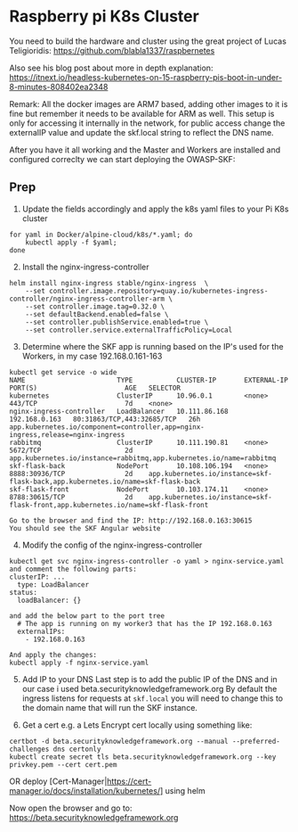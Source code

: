 # Raspberry pi K8s Cluster

You need to build the hardware and cluster using the great project of Lucas Teligioridis:
https://github.com/blabla1337/raspbernetes

Also see his blog post about more in depth explanation:
https://itnext.io/headless-kubernetes-on-15-raspberry-pis-boot-in-under-8-minutes-808402ea2348

Remark:
All the docker images are ARM7 based, adding other images to it is fine but remember it needs to be available for ARM as well.
This setup is only for accessing it internally in the network, for public access change the externalIP value and update the skf.local string to reflect the DNS name.

After you have it all working and the Master and Workers are installed and configured correclty we can start deploying the OWASP-SKF:

## Prep

1. Update the fields accordingly and apply the k8s yaml files to your Pi K8s cluster
```
for yaml in Docker/alpine-cloud/k8s/*.yaml; do
    kubectl apply -f $yaml;
done
```

2. Install the nginx-ingress-controller
```
helm install nginx-ingress stable/nginx-ingress  \
    --set controller.image.repository=quay.io/kubernetes-ingress-controller/nginx-ingress-controller-arm \
    --set controller.image.tag=0.32.0 \
    --set defaultBackend.enabled=false \
    --set controller.publishService.enabled=true \
    --set controller.service.externalTrafficPolicy=Local 
```

3. Determine where the SKF app is running based on the IP's used for the Workers, in my case 192.168.0.161-163
```
kubectl get service -o wide
NAME                       TYPE           CLUSTER-IP       EXTERNAL-IP     PORT(S)                      AGE   SELECTOR
kubernetes                 ClusterIP      10.96.0.1        <none>          443/TCP                      7d    <none>
nginx-ingress-controller   LoadBalancer   10.111.86.168    192.168.0.163   80:31863/TCP,443:32685/TCP   26h   app.kubernetes.io/component=controller,app=nginx-ingress,release=nginx-ingress
rabbitmq                   ClusterIP      10.111.190.81    <none>          5672/TCP                     2d    app.kubernetes.io/instance=rabbitmq,app.kubernetes.io/name=rabbitmq
skf-flask-back             NodePort       10.108.106.194   <none>          8888:30936/TCP               2d    app.kubernetes.io/instance=skf-flask-back,app.kubernetes.io/name=skf-flask-back
skf-flask-front            NodePort       10.103.174.11    <none>          8788:30615/TCP               2d    app.kubernetes.io/instance=skf-flask-front,app.kubernetes.io/name=skf-flask-front

Go to the browser and find the IP: http://192.168.0.163:30615
You should see the SKF Angular website
```

4. Modify the config of the nginx-ingress-controller
```
kubectl get svc nginx-ingress-controller -o yaml > nginx-service.yaml 
and comment the following parts:
clusterIP: ...
  type: LoadBalancer
status:
  loadBalancer: {}

and add the below part to the port tree
  # The app is running on my worker3 that has the IP 192.168.0.163
  externalIPs:
    - 192.168.0.163

And apply the changes:
kubectl apply -f nginx-service.yaml 
```

5. Add IP to your DNS
Last step is to add the public IP of the DNS and in our case i used beta.securityknowledgeframework.org 
By default the ingress listens for requests at `skf.local` you will need to change this to the domain name that will run the SKF instance.

6. Get a cert e.g. a Lets Encrypt cert locally using something like:
```
certbot -d beta.securityknowledgeframework.org --manual --preferred-challenges dns certonly
kubectl create secret tls beta.securityknowledgeframework.org --key privkey.pem --cert cert.pem
```
OR
deploy [Cert-Manager|https://cert-manager.io/docs/installation/kubernetes/] using helm

Now open the browser and go to:
https://beta.securityknowledgeframework.org

